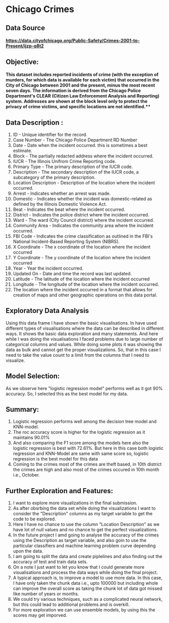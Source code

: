 # Chicago Crimes
## Data Source
#### https://data.cityofchicago.org/Public-Safety/Crimes-2001-to-Present/ijzp-q8t2
## Objective:
#### This dataset includes reported incidents of crime (with the exception of murders, for which data is available for each victim) that occurred in the City of Chicago between 2001 and the present, minus the most recent seven days. The information is derived from the Chicago Police Department's CLEAR (Citizen Law Enforcement Analysis and Reporting) system. Addresses are shown at the block level only to protect the privacy of crime victims, and specific locations are not identified.**
## Data Description :
1. ID -  Unique identifier for the record. 
2. Case Number - The Chicago Police Department RD Number
3. Date - Date when the incident occurred. this is sometimes a best estimate.
4. Block - The partially redacted address where the incident occurred.
5. IUCR - The Illinois Unifrom Crime Reporting code.
6. Primary Type - The primary description of the IUCR code.
7. Description - The secondary description of the IUCR code, a subcategory of the primary description.
8. Location Description - Description of the location where the incident occurred.
9. Arrest - Indicates whether an arrest was made.
10. Domestic - Indicates whether the incident was domestic-related as defined by the Illinois Domestic Violence Act.
11. Beat - Indicates the beat where the incident occurred.
12. District - Indicates the police district where the incident occurred.
13. Ward - The ward (City Council district) where the incident occurred.
14. Community Area - Indicates the community area where the incident occurred.
15. FBI Code - Indicates the crime classification as outlined in the FBI's National Incident-Based Reporting System (NIBRS).
16. X Coordinate - The x coordinate of the location where the incident occurred
17. Y Coordinate - The y coordinate of the location where the incident occurred
18. Year - Year the incident occurred.
19. Updated On - Date and time the record was last updated.
20. Latitude - The latitude of the location where the incident occurred
21. Longitude - The longitude of the location where the incident occurred. 
22. The location where the incident occurred in a format that allows for creation of maps and other geographic operations on this data portal. 
## Exploratory Data Analysis
Using this data frame I have shown the basic visualisations. In have used different types of visualisations where the data can be described in different ways. It shows the basic data exploration and many statements. And here while I was doing the visualisations I faced problems due to large number of categorical columns and values. While doing some plots it was showing the data as bulk and cannot get the proper visualizations. So, that in this case I need to take the value count to a limit from the columns that I need to visualize.
## Model Selection:
As we observe here "logistic regression model" performs well as it got 90% accuracy. So, I selected this as the best model for my data.
## Summary:
1. Logistic regression performs well among the decision tree model and KNN-model.
2. The roc accuracy score is higher for the logistic regression as it maintains 90.01% 
3. And also comparing the F1 score among the models here also the logistic regression is best with 72.61%. But here in this case both logistic regression and KNN-Model are same with same score so, logistic regression is the best model for this data
4. Coming to the crimes most of the crimes are theft based, in 10th district the crimes are high and also most of the crimes occured in 10th month i.e., October.
## Further Exploration and Features:
1. I want to explore more visualizations in the final submission.
2. As after obsrbing the data set while doing the visualizations I want to consider the "Description" columns as my target variable to get the code to be explored. 
3. Here I have no chance to use the column "Location Description" as we have lot of null values and no chance to get the perfect visualizations.
4. In the future project I amd going to analyse the accuracy of the crimes using the Description as target variable, and also goin to use the particular classifiers and machine learning problem curve depending upon the data. 
5. I am going to split the data and create piplelines and also finding out the accuracy of test and train data sets.
6. On a note I just want to let you know that I could generate more visualisations and process the data ways while doing the final project.
7. A typical approach is, to improve a model to use more data. In this case, I have only taken the chunk data i.e., upto 100000 but including whole can improve the overall score as taking the chunk lot of data got missed like number of years or months.
8. We could try various techniques, such as a complicated neural network, but this could lead to additional problems and is overkill.
9. For more exploration we can use ensemble models, by using this the scores may get imporved.

